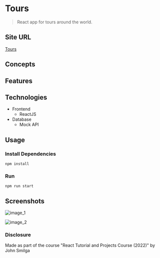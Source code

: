 # Tours

> React app for tours around the world.

## Site URL

[Tours](https://oziv-tours.netlify.app/)

## Concepts

## Features

## Technologies

- Frontend
  - ReactJS
- Database
  - Mock API

## Usage

### Install Dependencies

```
npm install
```

### Run

```
npm run start
```

## Screenshots

![image_1](https://user-images.githubusercontent.com/89987476/182156095-ca3aca84-b73d-42d9-9581-b15f72b9c6b2.png)

![image_2](https://user-images.githubusercontent.com/89987476/182156107-b2c1f667-ca87-41dc-ab95-6a26fb8497b2.png)

### Disclosure

Made as part of the course "React Tutorial and Projects Course (2022)" by John Smilga
